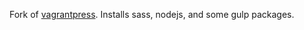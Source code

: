 Fork of [vagrantpress](https://github.com/chad-thompson/vagrantpress). Installs sass, nodejs, and some gulp packages. 